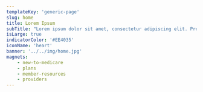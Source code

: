 ```yaml
---
templateKey: 'generic-page'
slug: home
title: Lorem Ipsum
subTitle: "Lorem ipsum dolor sit amet, consectetur adipiscing elit. Proin convallis cursus lectus iaculis. Mauris pulvinar nisi metus."
isLarge: true
indicatorColor: '#EE4035'
iconName: 'heart'
banner: '../../img/home.jpg'
magnets:
    - new-to-medicare
    - plans
    - member-resources
    - providers
---
```

